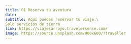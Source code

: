 ```yaml
---
title: 01 Reserva tu aventura
date:
subtitle: Aquí puedes reservar tu viaje.\
Solo servicios de tierra
link: https://viajesarroyo.travelersense.com/
image: https://source.unsplash.com/900x600/?traveller
---
```

